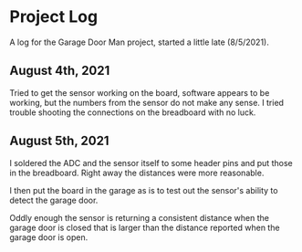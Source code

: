 # Project Log

A log for the Garage Door Man project, started a little late (8/5/2021).

## August 4th, 2021

Tried to get the sensor working on the board, software appears to be working, but the numbers from the sensor do not make any sense.
I tried trouble shooting the connections on the breadboard with no luck.

## August 5th, 2021

I soldered the ADC and the sensor itself to some header pins and put those in the breadboard. Right away the distances were more reasonable.

I then put the board in the garage as is to test out the sensor's ability to detect the garage door.

Oddly enough the sensor is returning a consistent distance when the garage door is closed that is larger than the distance reported when the 
garage door is open.

